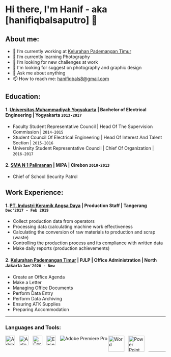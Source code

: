 # Hi there, I'm Hanif - aka [hanifiqbalsaputro] 👋
## About me:
- 🔭 I’m currently working at [Kelurahan Pademangan Timur](https://web.facebook.com/profile.php?id=100014010131425) 
- 🌱 I’m currently learning Photography
- 👯 I’m looking for new challenges at work
- 🤔 I'm looking for suggest on photography and graphic design
- 💬 Ask me about anything
- 📫 How to reach me: hanifiqbals8@gmail.com

## Education:

#### 1. [Universitas Muhammadiyah Yogyakarta](https://www.umy.ac.id) | Bachelor of Electrical Engineering | Yogyakarta `2013-2017`
   - Faculty Student Representative Council | Head Of The Supervision Commission | `2014-2015`
   - Student Council Of Electrical Engineering | Head Of Interest And Talent Section | `2015-2016`
   - University Student Representative Council | Chief Of Organization | `2016-2017`
 #### 2. [SMA N 1 Palimanan](https://sman1palimanan.sch.id/) | MIPA | Cirebon `2010-2013`
   - Chief of School Security Patrol

## Work Experience:
#### 1. [PT. Industri Keramik Angsa Daya](http://www.ikadceramic.com/) | Production Staff | Tangerang `Dec'2017 - Feb 2019`
   - Collect production data from operators
   - Processing data (calculating machine work effectiveness
   - Calculating the conversion of raw materials to production and scrap (waste)
   - Controlling the production process and its compliance with written data
   - Make daily reports (production achievements)
#### 2. [Kelurahan Pademangan Timur](https://web.facebook.com/profile.php?id=100014010131425) | PJLP | Office Administration | North Jakarta `Jan'2020 - Now`
   - Create an Office Agenda
   - Make a Letter
   - Managing Office Documents
   - Perform Data Entry
   - Perform Data Archiving
   - Ensuring ATK Supplies
   - Preparing Accommodation
---

### Languages and Tools:

[<img align="left" alt="Adobe Photoshop" width="30px" src="https://www.bilgisayar.name/wp-content/uploads/2014/02/logo-photoshop.png" style="padding-right:10px;" />][webdev]
[<img align="left" alt="Auto CAD" width="30px" src="https://e7.pngegg.com/pngimages/92/495/png-clipart-logo-autocad-2014-autodesk-computer-software-architecture-drawing-angle-3d-computer-graphics.png" style="padding-right:10px;" />][webdev]
[<img align="left" alt="Corel Draw" width="30px" src="hhttps://www.gamelab.id/uploads/news/berita-216-coreldraw-software-vector-mudah-untuk-desain-grafis-20200601-080701.jpg" style="padding-right:10px;" />][webdev]
[<img align="left" alt="Excel" width="30px" src="https://is2-ssl.mzstatic.com/image/thumb/Purple126/v4/a8/fd/5a/a8fd5a84-c6f1-355f-3b9f-6e86598efaa3/XCEL.png/1200x630bb.png" style="padding-right:10px;" />][webdev]
[<img align="left" alt="Adobe Premiere Pro" width="https://img2.pngdownload.id/20180325/phq/kisspng-adobe-premiere-pro-adobe-creative-cloud-adobe-syst-adobe-5ab7f436dfcd20.9997444815220050469167.jpg" style="padding-right:0px;" />][webdev]
[<img align="left" alt="Word" width="50px" src="https://encrypted-tbn0.gstatic.com/images?q=tbn:ANd9GcSJzjnUyoueW9WeYXbtC8lFINRA1hvwBHop7CWGstMeRwD-SSjNkTk309Hjzh4EilAuuCI&usqp=CAU" style="padding-right:10px;" />][webdev]
[<img align="left" alt="Power Point" width="50px" src="https://w7.pngwing.com/pngs/980/706/png-transparent-microsoft-powerpoint-presentation-slide-show-microsoft-office-365-ppt-text-rectangle-presentation.png" style="padding-right:10px;" />][webdev]

<br />
<br />

---

[webdev]: https://github.com/hanifiqbalsaputro/hanifiqbalsaputro
